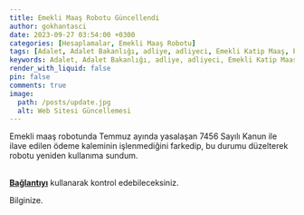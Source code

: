 ```yaml
---
title: Emekli Maaş Robotu Güncellendi
author: gokhantasci
date: 2023-09-27 03:54:00 +0300
categories: [Hesaplamalar, Emekli Maaş Robotu]
tags: [Adalet, Adalet Bakanlığı, adliye, adliyeci, Emekli Katip Maaş, Emekli Mübaşir Maaş, Emekli Yazı İşleri Müdürü Maaş, Emekli Gardiyan Maaş, Emekli İcra Müdürü Maaş]
keywords: Adalet, Adalet Bakanlığı, adliye, adliyeci, Emekli Katip Maaş, Emekli Mübaşir Maaş, Emekli Yazı İşleri Müdürü Maaş, Emekli Gardiyan Maaş, Emekli İcra Müdürü Maaş
render_with_liquid: false
pin: false
comments: true
image:
  path: /posts/update.jpg
  alt: Web Sitesi Güncellemesi
---
```


Emekli maaş robotunda Temmuz ayında yasalaşan 7456 Sayılı Kanun ile ilave edilen ödeme kaleminin işlenmediğini farkedip, bu durumu düzelterek robotu yeniden kullanıma sundum.

<br>[**Bağlantıyı**](https://adliyeci.com.tr/emeklimaas/) kullanarak kontrol edebileceksiniz.

Bilginize.